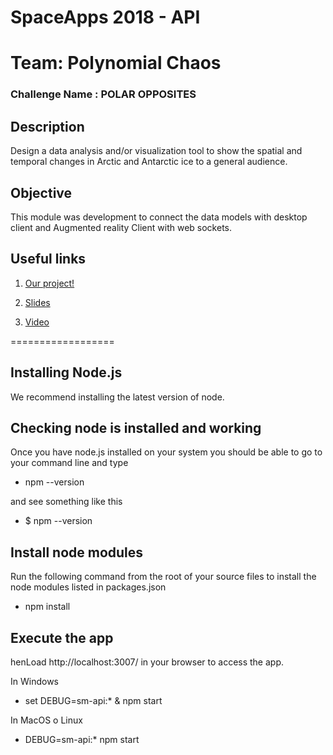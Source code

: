 # SpaceApps 2018 - API
# Team: Polynomial Chaos
### Challenge Name : POLAR OPPOSITES

## Description
Design a data analysis and/or visualization tool to show the spatial and temporal changes in Arctic and Antarctic ice to a general audience.


## Objective
This module was development to connect the data models with desktop client and Augmented reality Client with web sockets.

## Useful links

1. [Our project!](https://2018.spaceappschallenge.org/challenges/icy-glare/recycle-polar-opposites/teams/polynomial-chaos/project)

2. [Slides](https://drive.google.com/file/d/1JKgf_4HnJtIg6mQwnuUACWHXipP8z5Vp/view?usp=sharing)

3. [Video](https://youtu.be/CG8fAG3sjt4)

==================

Installing Node.js
------------------
We recommend installing the latest version of node.

Checking node is installed and working
--------------------------------------
Once you have node.js installed on your system you should be able to go to your command line and type
+ npm --version

and see something like this
+ $ npm --version

Install node modules
--------------------
Run the following command from the root of your source files to install the node modules listed in packages.json
+ npm install

Execute the app
--------------------------
henLoad http://localhost:3007/ in your browser to access the app.

In Windows
+ set DEBUG=sm-api:* & npm start

In MacOS o Linux
+ DEBUG=sm-api:* npm start
